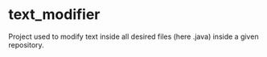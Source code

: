 # text_modifier

Project used to modify text inside all desired files (here .java) inside a given repository.
